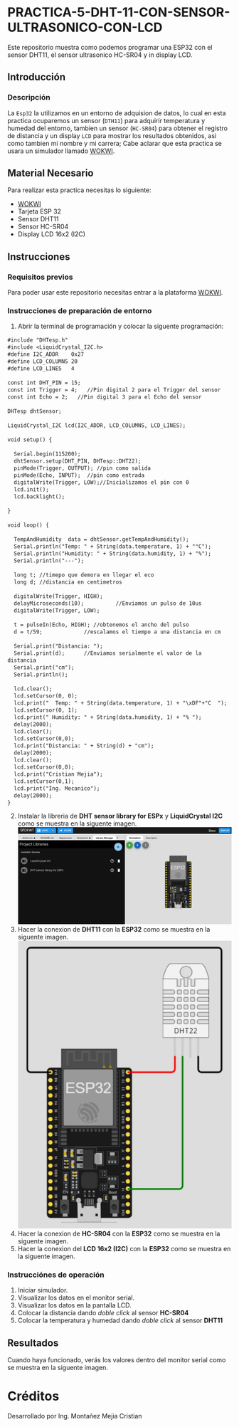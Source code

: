 # PRACTICA-5-DHT-11-CON-SENSOR-ULTRASONICO-CON-LCD
Este repositorio muestra como podemos programar una ESP32 con el sensor DHT11, el sensor ultrasonico HC-SR04 y in display LCD.

## Introducción
### Descripción
La ```Esp32``` la utilizamos en un entorno de adquision de datos, lo cual en esta practica ocuparemos un sensor (```DTH11```) para adquirir temperatura y humedad del entorno, tambien un sensor (```HC-SR04```) para obtener el registro de distancia y un display ```LCD``` para mostrar los resultados obtenidos, asi como tambien mi nombre y mi carrera; Cabe aclarar que esta practica se usara un simulador llamado [WOKWI](https://https://wokwi.com/).

## Material Necesario
Para realizar esta practica necesitas lo siguiente:
- [WOKWI](https://https://wokwi.com/)
- Tarjeta ESP 32
- Sensor DHT11
- Sensor HC-SR04
- Display LCD 16x2 (I2C)

## Instrucciones
### Requisitos previos
Para poder usar este repositorio necesitas entrar a la plataforma [WOKWI](https://https://wokwi.com/).

### Instrucciones de preparación de entorno 
1. Abrir la terminal de programación y colocar la siguente programación:
```
#include "DHTesp.h"
#include <LiquidCrystal_I2C.h>
#define I2C_ADDR    0x27
#define LCD_COLUMNS 20
#define LCD_LINES   4

const int DHT_PIN = 15;
const int Trigger = 4;   //Pin digital 2 para el Trigger del sensor
const int Echo = 2;   //Pin digital 3 para el Echo del sensor

DHTesp dhtSensor;

LiquidCrystal_I2C lcd(I2C_ADDR, LCD_COLUMNS, LCD_LINES);

void setup() {

  Serial.begin(115200);
  dhtSensor.setup(DHT_PIN, DHTesp::DHT22);
  pinMode(Trigger, OUTPUT); //pin como salida
  pinMode(Echo, INPUT);  //pin como entrada
  digitalWrite(Trigger, LOW);//Inicializamos el pin con 0
  lcd.init();
  lcd.backlight();

}

void loop() {

  TempAndHumidity  data = dhtSensor.getTempAndHumidity();
  Serial.println("Temp: " + String(data.temperature, 1) + "°C");
  Serial.println("Humidity: " + String(data.humidity, 1) + "%");
  Serial.println("---");
  
  long t; //timepo que demora en llegar el eco
  long d; //distancia en centimetros

  digitalWrite(Trigger, HIGH);
  delayMicroseconds(10);          //Enviamos un pulso de 10us
  digitalWrite(Trigger, LOW);
  
  t = pulseIn(Echo, HIGH); //obtenemos el ancho del pulso
  d = t/59;             //escalamos el tiempo a una distancia en cm
  
  Serial.print("Distancia: ");
  Serial.print(d);      //Enviamos serialmente el valor de la distancia
  Serial.print("cm");
  Serial.println();

  lcd.clear();
  lcd.setCursor(0, 0);
  lcd.print("  Temp: " + String(data.temperature, 1) + "\xDF"+"C  ");
  lcd.setCursor(0, 1);
  lcd.print(" Humidity: " + String(data.humidity, 1) + "% ");
  delay(2000);
  lcd.clear();
  lcd.setCursor(0,0);
  lcd.print("Distancia: " + String(d) + "cm");
  delay(2000);
  lcd.clear();
  lcd.setCursor(0,0);
  lcd.print("Cristian Mejia");
  lcd.setCursor(0,1);
  lcd.print("Ing. Mecanico");
  delay(2000);
}
```
2. Instalar la libreria de **DHT sensor library for ESPx** y **LiquidCrystal I2C** como se muestra en la siguente imagen.
![](https://github.com/Cris9901/PRACTICA-5-DHT-11-CON-SENSOR-ULTRASONICO-CON-LCD/blob/main/IMAGEN%201.jpg)
3. Hacer la conexion de **DHT11** con la **ESP32** como se muestra en la siguente imagen.
![](https://github.com/Cris9901/PRACTICA-5-DHT-11-CON-SENSOR-ULTRASONICO-CON-LCD/blob/main/IMAGEN%202.jpg)
4. Hacer la conexion de **HC-SR04** con la **ESP32** como se muestra en la siguente imagen.
![]()
5. Hacer la conexion del **LCD 16x2 (I2C)** con la **ESP32** como se muestra en la siguente imagen.
![]()

### Instrucciónes de operación
1. Iniciar simulador.
2. Visualizar los datos en el monitor serial.
3. Visualizar los datos en la pantalla LCD.
4. Colocar la distancia dando *doble click* al sensor **HC-SR04** 
5. Colocar la temperatura y humedad dando *doble click* al sensor **DHT11**

## Resultados
Cuando haya funcionado, verás los valores dentro del monitor serial como se muestra en la siguente imagen.
![]()
![]()
![]()
# Créditos
Desarrollado por Ing. Montañez Mejia Cristian

